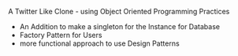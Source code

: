 A Twitter Like Clone - using Object Oriented Programming Practices
- An Addition to make a singleton for the Instance for Database
- Factory Pattern for Users
- more functional approach to use Design Patterns
